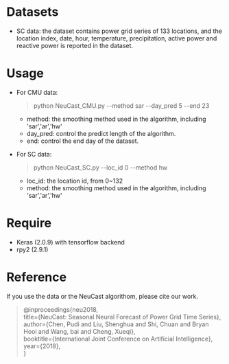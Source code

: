 # Datasets
- SC data: the dataset contains power grid series of 133 locations, and the location index, date, hour, temperature, precipitation, active power and reactive power is reported in the dataset.

# Usage
- For CMU data:  
  > python NeuCast_CMU.py --method sar --day_pred 5 --end 23    
  - method: the smoothing method used in the algorithm, including 'sar','ar','hw'
  - day_pred: control the predict length of the algorithm.
  - end: control the end day of the dataset.

- For SC data:  
  > python NeuCast_SC.py --loc_id 0 --method hw
  - loc_id: the location id, from 0~132
  - method: the smoothing method used in the algorithm, including 'sar','ar','hw'
  

# Require
- Keras (2.0.9) with tensorflow backend
- rpy2 (2.9.1)


# Reference
If you use the data or the NeuCast algorithom, please cite our work.
>@inproceedings{neu2018,  
>    title={NeuCast: Seasonal Neural Forecast of Power Grid Time Series},  
>    author={Chen, Pudi and Liu, Shenghua and Shi, Chuan and Bryan Hooi and Wang, bai and Cheng, Xueqi},  
>    booktitle={International Joint Conference on Artificial Intelligence},  
>    year={2018},  
>}